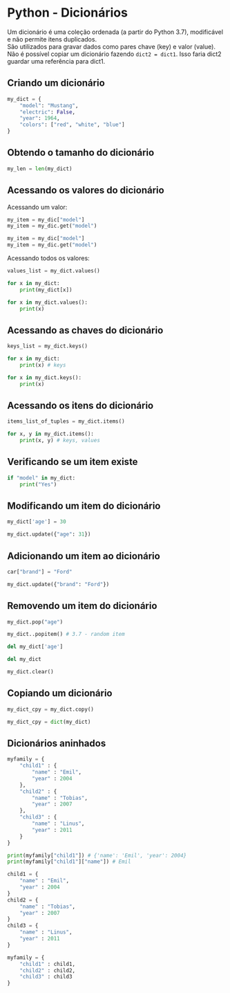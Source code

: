 # Python - Dicionários

Um dicionário é uma coleção ordenada (a partir do Python 3.7), modificável e não permite itens duplicados.  
São utilizados para gravar dados como pares chave (key) e valor (value).  
Não é possível copiar um dicionário fazendo ```dict2 = dict1```. Isso faria dict2 guardar uma referência para dict1.  

## Criando um dicionário

~~~python
my_dict = {
    "model": "Mustang",
    "electric": False,
    "year": 1964,
    "colors": ["red", "white", "blue"]
}
~~~

## Obtendo o tamanho do dicionário

~~~python
my_len = len(my_dict)
~~~

## Acessando os valores do dicionário

Acessando um valor:

~~~python
my_item = my_dic["model"]
my_item = my_dic.get("model")
~~~

~~~python
my_item = my_dic["model"]
my_item = my_dic.get("model")
~~~

Acessando todos os valores:

~~~python
values_list = my_dict.values() 
~~~

~~~python
for x in my_dict:
    print(my_dict[x]) 
~~~

~~~python
for x in my_dict.values():
    print(x)
~~~

## Acessando as chaves do dicionário

~~~python
keys_list = my_dict.keys() 
~~~

~~~python
for x in my_dict:
    print(x) # keys
~~~

~~~python
for x in my_dict.keys():
    print(x) 
~~~

## Acessando os itens do dicionário

~~~python
items_list_of_tuples = my_dict.items()
~~~

~~~python
for x, y in my_dict.items():
    print(x, y) # keys, values
~~~

## Verificando se um item existe

~~~python
if "model" in my_dict:
    print("Yes") 
~~~

## Modificando um item do dicionário

~~~python
my_dict['age'] = 30
~~~

~~~python
my_dict.update({"age": 31}) 
~~~

## Adicionando um item ao dicionário

~~~python
car["brand"] = "Ford"
~~~

~~~python
my_dict.update({"brand": "Ford"})
~~~

## Removendo um item do dicionário

~~~python
my_dict.pop("age")

~~~

~~~python
my_dict..popitem() # 3.7 - random item
~~~

~~~python
del my_dict['age']
~~~

~~~python
del my_dict
~~~

~~~python
my_dict.clear()
~~~

## Copiando um dicionário

~~~python
my_dict_cpy = my_dict.copy()
~~~

~~~python
my_dict_cpy = dict(my_dict)
~~~

## Dicionários aninhados

~~~python
myfamily = {
    "child1" : {
        "name" : "Emil",
        "year" : 2004
    },
    "child2" : {
        "name" : "Tobias",
        "year" : 2007
    },
    "child3" : {
        "name" : "Linus",
        "year" : 2011
    }
}

print(myfamily["child1"]) # {'name': 'Emil', 'year': 2004}
print(myfamily["child1"]["name"]) # Emil
~~~

~~~python
child1 = {
    "name" : "Emil",
    "year" : 2004
}
child2 = {
    "name" : "Tobias",
    "year" : 2007
}
child3 = {
    "name" : "Linus",
    "year" : 2011
}

myfamily = {
    "child1" : child1,
    "child2" : child2,
    "child3" : child3
}
~~~
